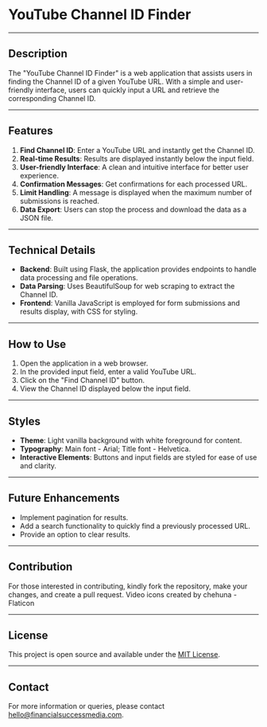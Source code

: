 # YouTube Channel ID Finder

---

## Description
The "YouTube Channel ID Finder" is a web application that assists users in finding the Channel ID of a given YouTube URL. With a simple and user-friendly interface, users can quickly input a URL and retrieve the corresponding Channel ID.

---

## Features
1. **Find Channel ID**: Enter a YouTube URL and instantly get the Channel ID.
2. **Real-time Results**: Results are displayed instantly below the input field.
3. **User-friendly Interface**: A clean and intuitive interface for better user experience.
4. **Confirmation Messages**: Get confirmations for each processed URL.
5. **Limit Handling**: A message is displayed when the maximum number of submissions is reached.
6. **Data Export**: Users can stop the process and download the data as a JSON file.

---

## Technical Details
- **Backend**: Built using Flask, the application provides endpoints to handle data processing and file operations.
- **Data Parsing**: Uses BeautifulSoup for web scraping to extract the Channel ID.
- **Frontend**: Vanilla JavaScript is employed for form submissions and results display, with CSS for styling.

---

## How to Use
1. Open the application in a web browser.
2. In the provided input field, enter a valid YouTube URL.
3. Click on the "Find Channel ID" button.
4. View the Channel ID displayed below the input field.

---

## Styles
- **Theme**: Light vanilla background with white foreground for content.
- **Typography**: Main font - Arial; Title font - Helvetica.
- **Interactive Elements**: Buttons and input fields are styled for ease of use and clarity.

---

## Future Enhancements
- Implement pagination for results.
- Add a search functionality to quickly find a previously processed URL.
- Provide an option to clear results.

---

## Contribution
For those interested in contributing, kindly fork the repository, make your changes, and create a pull request.
Video icons created by chehuna - Flaticon

---

## License
This project is open source and available under the [MIT License](https://opensource.org/licenses/MIT).

---

## Contact
For more information or queries, please contact [hello@financialsuccessmedia.com](mailto:hello@financialsuccessmedia.com).
